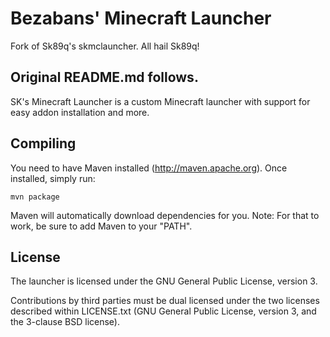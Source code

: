 Bezabans' Minecraft Launcher
============================

Fork of Sk89q's skmclauncher. All hail Sk89q!


Original README.md follows.
---------------------------

SK's Minecraft Launcher is a custom Minecraft launcher with support for easy
addon installation and more.


Compiling
---------

You need to have Maven installed (http://maven.apache.org). Once installed,
simply run:

    mvn package

Maven will automatically download dependencies for you. Note: For that to work,
be sure to add Maven to your "PATH".

License
-------

The launcher is licensed under the GNU General Public License, version 3.

Contributions by third parties must be dual licensed under the two licenses
described within LICENSE.txt (GNU General Public License, version 3, and the
3-clause BSD license).
